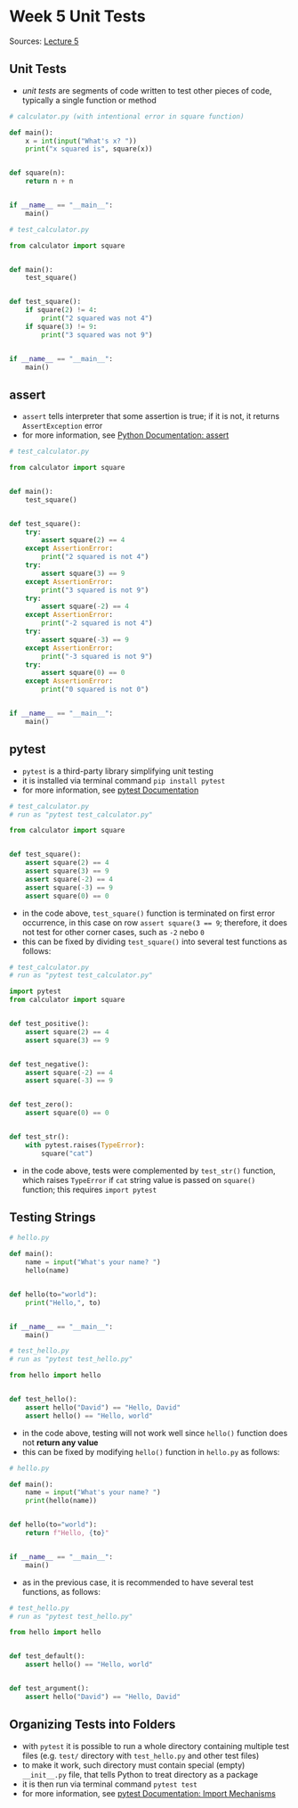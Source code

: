 # Week 5 Unit Tests

Sources: [Lecture 5](https://cs50.harvard.edu/python/2022/notes/5/)

## Unit Tests

- *unit tests* are segments of code written to test other pieces of code, typically a single function or method

```python
# calculator.py (with intentional error in square function)

def main():
	x = int(input("What's x? "))
	print("x squared is", square(x))


def square(n):
	return n + n


if __name__ == "__main__":
	main()
```

```python
# test_calculator.py

from calculator import square


def main():
	test_square()


def test_square():
	if square(2) != 4:
		print("2 squared was not 4")
	if square(3) != 9:
		print("3 squared was not 9")


if __name__ == "__main__":
	main()
```

## assert

- `assert` tells interpreter that some assertion is true; if it is not, it returns `AssertException` error
- for more information, see [Python Documentation: assert](https://docs.python.org/3/reference/simple_stmts.html#assert)

```python
# test_calculator.py

from calculator import square


def main():
	test_square()


def test_square():
	try:
		assert square(2) == 4
	except AssertionError:
		print("2 squared is not 4")
	try:
		assert square(3) == 9
	except AssertionError:
		print("3 squared is not 9")
	try:
		assert square(-2) == 4
	except AssertionError:
		print("-2 squared is not 4")
	try:
		assert square(-3) == 9
	except AssertionError:
		print("-3 squared is not 9")
	try:
		assert square(0) == 0
	except AssertionError:
		print("0 squared is not 0")


if __name__ == "__main__":
	main()
```

## pytest

- `pytest` is a third-party library simplifying unit testing
- it is installed via terminal command `pip install pytest` 
- for more information, see [pytest Documentation](https://docs.pytest.org/)

```python
# test_calculator.py
# run as "pytest test_calculator.py"

from calculator import square


def test_square():
	assert square(2) == 4
	assert square(3) == 9
	assert square(-2) == 4
	assert square(-3) == 9
	assert square(0) == 0
```

- in the code above, `test_square()` function is terminated on first error occurrence, in this case on row `assert square(3 == 9`; therefore, it does not test for other corner cases, such as `-2` nebo `0`
- this can be fixed by dividing `test_square()` into several test functions as follows:

```python
# test_calculator.py
# run as "pytest test_calculator.py"

import pytest
from calculator import square


def test_positive():
	assert square(2) == 4
	assert square(3) == 9


def test_negative():
	assert square(-2) == 4
	assert square(-3) == 9


def test_zero():
	assert square(0) == 0


def test_str():
	with pytest.raises(TypeError):
		square("cat")
```

- in the code above, tests were complemented by `test_str()` function, which raises `TypeError` if `cat` string value is passed on `square()` function; this requires `import pytest`

## Testing Strings

```python
# hello.py

def main():
	name = input("What's your name? ")
	hello(name)


def hello(to="world"):
	print("Hello,", to)


if __name__ == "__main__":
	main()
```

```python
# test_hello.py
# run as "pytest test_hello.py"

from hello import hello


def test_hello():
	assert hello("David") == "Hello, David"
	assert hello() == "Hello, world"
```

- in the code above, testing will not work well since `hello()` function does not **return any value**
- this can be fixed by modifying `hello()` function in `hello.py` as follows:

```python
# hello.py

def main():
	name = input("What's your name? ")
	print(hello(name))


def hello(to="world"):
	return f"Hello, {to}"


if __name__ == "__main__":
	main()
```

- as in the previous case, it is recommended to have several test functions, as follows:

```python
# test_hello.py
# run as "pytest test_hello.py"

from hello import hello


def test_default():
	assert hello() == "Hello, world"


def test_argument():
	assert hello("David") == "Hello, David"
```

## Organizing Tests into Folders

- with `pytest` it is possible to run a whole directory containing multiple test files (e.g. `test/` directory with `test_hello.py` and other test files)
- to make it work, such directory must contain special (empty) `__init__.py` file, that tells Python to treat directory as a package
- it is then run via terminal command `pytest test`
- for more information, see [pytest Documentation: Import Mechanisms](https://docs.pytest.org/en/7.1.x/explanation/pythonpath.html?highlight=folder#pytest-import-mechanisms-and-sys-path-pythonpath)
